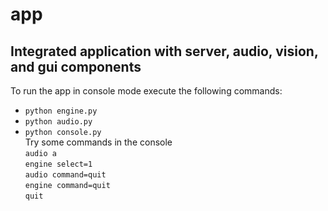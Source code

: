 # app
## Integrated application with server, audio, vision, and gui components  
To run the app in console mode execute the following commands:  
* `python engine.py`
* `python audio.py`  
* `python console.py`  
Try some commands in the console  
`audio a`  
`engine select=1`  
`audio command=quit`  
`engine command=quit`  
`quit`  
